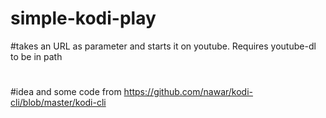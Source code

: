 # simple-kodi-play
#takes an URL as parameter and starts it on youtube. Requires youtube-dl to be in path
#
#idea and some code from https://github.com/nawar/kodi-cli/blob/master/kodi-cli
#
